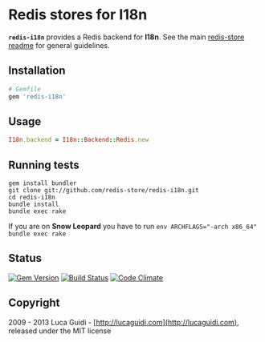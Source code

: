 # Redis stores for I18n

__`redis-i18n`__ provides a Redis backend for __I18n__. See the main [redis-store readme](https://github.com/redis-store/redis-store) for general guidelines.

## Installation

```ruby
# Gemfile
gem 'redis-i18n'
```

## Usage

```ruby
I18n.backend = I18n::Backend::Redis.new
```

## Running tests

```shell
gem install bundler
git clone git://github.com/redis-store/redis-i18n.git
cd redis-i18n
bundle install
bundle exec rake
```

If you are on **Snow Leopard** you have to run `env ARCHFLAGS="-arch x86_64" bundle exec rake`

## Status

[![Gem Version](https://badge.fury.io/rb/redis-i18n.png)](http://badge.fury.io/rb/redis-i18n) 
[![Build Status](https://secure.travis-ci.org/redis-store/redis-i18n.png?branch=master)](http://travis-ci.org/redis-store/redis-i18n?branch=master) 
[![Code Climate](https://codeclimate.com/github/redis-store/redis-i18n.png)](https://codeclimate.com/github/redis-store/redis-i18n)

## Copyright

2009 - 2013 Luca Guidi - [http://lucaguidi.com](http://lucaguidi.com), released under the MIT license

